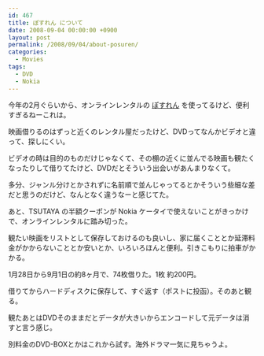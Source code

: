 ```yaml
---
id: 467
title: ぽすれん について
date: 2008-09-04 00:00:00 +0900
layout: post
permalink: /2008/09/04/about-posuren/
categories:
  - Movies
tags:
  - DVD
  - Nokia
---
```

今年の2月ぐらいから、オンラインレンタルの [ぽすれん](http://posren.livedoor.com/f/547672) を使ってるけど、便利すぎるねーこれは。
  
<!--more-->

映画借りるのはずっと近くのレンタル屋だったけど、DVDってなんかビデオと違って、探しにくい。
  
ビデオの時は目的のものだけじゃなくて、その棚の近くに並んでる映画も観たくなったりして借りてたけど、DVDだとそういう出会いがあんまりなくて。
  
多分、ジャンル分けとかされずに名前順で並んじゃってるとかそういう些細な差だと思うのだけど、なんとなく違うなーと感じてた。
  
あと、TSUTAYA の半額クーポンが Nokia ケータイで使えないことがきっかけで、オンラインレンタルに踏み切った。

観たい映画をリストとして保存しておけるのも良いし、家に届くこととか延滞料金がかからないこととか安いとか、いろいろほんと便利。引きこもりに拍車がかかる。
  
1月28日から9月1日の約8ヶ月で、74枚借りた。1枚 約200円。
  
借りてからハードディスクに保存して、すぐ返す（ポストに投函）。そのあと観る。
  
観たあとはDVDそのままだとデータが大きいからエンコードして元データは消すと言う感じ。
  
別料金のDVD-BOXとかはこれから試す。海外ドラマ一気に見ちゃうよ。
